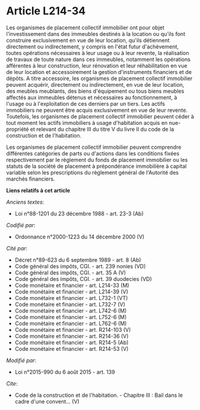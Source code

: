 # Article L214-34

Les organismes de placement collectif immobilier ont pour objet l'investissement dans des immeubles destinés à la location ou
qu'ils font construire exclusivement en vue de leur location, qu'ils détiennent directement ou indirectement, y compris en
l'état futur d'achèvement, toutes opérations nécessaires à leur usage ou à leur revente, la réalisation de travaux de toute
nature dans ces immeubles, notamment les opérations afférentes à leur construction, leur rénovation et leur réhabilitation en
vue de leur location et accessoirement la gestion d'instruments financiers et de dépôts. A titre accessoire, les organismes
de placement collectif immobilier peuvent acquérir, directement ou indirectement, en vue de leur location, des meubles
meublants, des biens d'équipement ou tous biens meubles affectés aux immeubles détenus et nécessaires au fonctionnement, à
l'usage ou à l'exploitation de ces derniers par un tiers. Les actifs immobiliers ne peuvent être acquis exclusivement en vue
de leur revente. Toutefois, les organismes de placement collectif immobilier peuvent céder à tout moment les actifs
immobiliers à usage d'habitation acquis en nue-propriété et relevant du chapitre III du titre V du livre II du code de la
construction et de l'habitation. 

Les organismes de placement collectif immobilier peuvent comprendre différentes catégories de parts ou d'actions dans les
conditions fixées respectivement par le règlement du fonds de placement immobilier ou les statuts de la société de placement
à prépondérance immobilière à capital variable selon les prescriptions du règlement général de l'Autorité des marchés
financiers.

**Liens relatifs à cet article**

_Anciens textes_:

  - Loi n°88-1201 du 23 décembre 1988 - art. 23-3 (Ab)

_Codifié par_:

  - Ordonnance n°2000-1223 du 14 décembre 2000 (V)

_Cité par_:

  - Décret n°89-623 du 6 septembre 1989 - art. 8 (Ab)
  - Code général des impôts, CGI. - art. 239 nonies (VD)
  - Code général des impôts, CGI. - art. 35 A (V)
  - Code général des impôts, CGI. - art. 39 duodecies (VD)
  - Code monétaire et financier - art. L214-33 (M)
  - Code monétaire et financier - art. L214-39 (V)
  - Code monétaire et financier - art. L732-1 (VT)
  - Code monétaire et financier - art. L732-7 (V)
  - Code monétaire et financier - art. L742-6 (M)
  - Code monétaire et financier - art. L752-6 (M)
  - Code monétaire et financier - art. L762-6 (M)
  - Code monétaire et financier - art. R214-103 (V)
  - Code monétaire et financier - art. R214-36 (V)
  - Code monétaire et financier - art. R214-5 (Ab)
  - Code monétaire et financier - art. R214-53 (V)

_Modifié par_:

  - Loi n°2015-990 du 6 août 2015 - art. 139

_Cite_:

  - Code de la construction et de l'habitation. -  Chapitre III : Bail dans le cadre d'une convent... (V)
